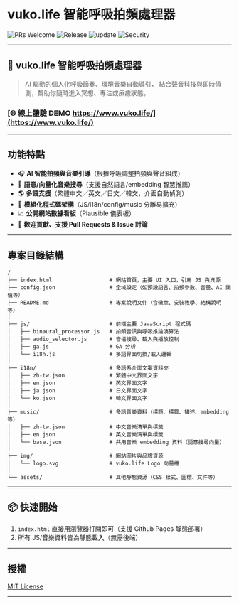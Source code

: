 # vuko.life 智能呼吸拍頻處理器

![PRs Welcome](https://img.shields.io/badge/PRs-welcome-brightgreen.svg)
![Release](https://img.shields.io/github/release/yourname/project.svg)
![update](https://img.shields.io/badge/updated-weekly-blue)
![Security](https://img.shields.io/snyk/vulnerabilities/github/weiqi-kids/vuko.life)

---

## 🧘 vuko.life 智能呼吸拍頻處理器

> AI 驅動的個人化呼吸節奏、環境音樂自動導引，
> 結合聲音科技與即時偵測，幫助你隨時進入冥想、專注或療癒狀態。

### [🌐 線上體驗 DEMO https://www.vuko.life/](https://www.vuko.life/)

---

## 功能特點

- 🎧 **AI 智能拍頻與音樂引導**（根據呼吸調整拍頻與聲音組成）
- 🔎 **語意/向量化音樂搜尋**（支援自然語言/embedding 智慧推薦）
- 🌎 **多語支援**（繁體中文／英文／日文／韓文，介面自動偵測）
- 🔌 **模組化程式碼架構**（JS/i18n/config/music 分離易擴充）
- 📈 **公開網站數據看板**（Plausible 儀表板）
- 🤝 **歡迎貢獻、支援 Pull Requests & Issue 討論**

---

## 專案目錄結構

```
/
├── index.html                  # 網站首頁，主要 UI 入口，引用 JS 與資源
├── config.json                 # 全域設定（如預設語言、拍頻參數、音量、AI 閾值等）
├── README.md                   # 專案說明文件（含徽章、安裝教學、結構說明等）
│
├── js/                         # 前端主要 JavaScript 程式碼
│   ├── binaural_processor.js   # 拍頻音訊與呼吸推論演算法
│   ├── audio_selector.js       # 音檔搜尋、載入與播放控制
│   ├── ga.js                   # GA 分析
│   └── i18n.js                 # 多語界面切換/載入邏輯
│
├── i18n/                       # 多語系介面文案資料夾
│   ├── zh-tw.json              # 繁體中文界面文字
│   ├── en.json                 # 英文界面文字
│   ├── ja.json                 # 日文界面文字
│   └── ko.json                 # 韓文界面文字
│
├── music/                      # 多語音樂資料（標題、標籤、描述、embedding等）
│   ├── zh-tw.json              # 中文音樂清單與標籤
│   ├── en.json                 # 英文音樂清單與標籤
│   └── base.json               # 共用音樂 embedding 資料（語意搜尋向量）
│
├── img/                        # 網站圖片與品牌資源
│   └── logo.svg                # vuko.life Logo 向量檔
│
└── assets/                     # 其他靜態資源（CSS 樣式、圖標、文件等）
```

---

## 📦 快速開始

1. `index.html` 直接用瀏覽器打開即可（支援 Github Pages 靜態部署）
2. 所有 JS/音樂資料皆為靜態載入（無需後端）

---

## 授權

[MIT License](LICENSE)

---
